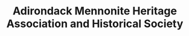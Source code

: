 ---
layout: repo
title: "Adirondack Mennonite Heritage Association and Historical Society"
id: 19978
permalink: repos/19978/
---